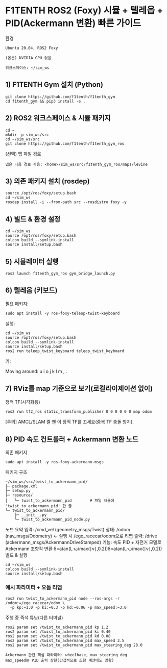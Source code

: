 # F1TENTH ROS2 (Foxy) 시뮬 + 텔레옵 + PID(Ackermann 변환) 빠른 가이드
환경

    Ubuntu 20.04, ROS2 Foxy

    (옵션) NVIDIA GPU 없음

    워크스페이스: ~/sim_ws

## 1) F1TENTH Gym 설치 (Python)
```
git clone https://github.com/f1tenth/f1tenth_gym
cd f1tenth_gym && pip3 install -e .
```
## 2) ROS2 워크스페이스 & 시뮬 패키지
```
cd ~
mkdir -p sim_ws/src
cd ~/sim_ws/src
git clone https://github.com/f1tenth/f1tenth_gym_ros
```
(선택) 맵 파일 경로

    맵은 다음 경로 사용: <home>/sim_ws/src/f1tenth_gym_ros/maps/levine

## 3) 의존 패키지 설치 (rosdep)
```
source /opt/ros/foxy/setup.bash
cd ~/sim_ws
rosdep install -i --from-path src --rosdistro foxy -y
```
## 4) 빌드 & 환경 설정
```
cd ~/sim_ws
source /opt/ros/foxy/setup.bash
colcon build --symlink-install
source install/setup.bash
```
## 5) 시뮬레이터 실행
```
ros2 launch f1tenth_gym_ros gym_bridge_launch.py
```
## 6) 텔레옵 (키보드)

필요 패키지:
```
sudo apt install -y ros-foxy-teleop-twist-keyboard
```
실행:
```
cd ~/sim_ws
source /opt/ros/foxy/setup.bash
colcon build --symlink-install
source install/setup.bash
ros2 run teleop_twist_keyboard teleop_twist_keyboard
```
키:

Moving around:
   u    i    o
   j    k    l
   m    ,    .

## 7) RViz를 map 기준으로 보기(로컬라이제이션 없이)

정적 TF(시각화용)
```
ros2 run tf2_ros static_transform_publisher 0 0 0 0 0 0 map odom
```
 [주의] AMCL/SLAM 켤 땐 이 정적 TF를 끄세요(중복 TF 충돌 방지).

## 8) PID 속도 컨트롤러 + Ackermann 변환 노드
의존 패키지
```
sudo apt install -y ros-foxy-ackermann-msgs
```
패키지 구조
```
~/sim_ws/src/twist_to_ackermann_pid/
├─ package.xml
├─ setup.py
├─ resource/
│   └─ twist_to_ackermann_pid        # 파일 내용에 'twist_to_ackermann_pid' 한 줄
└─ twist_to_ackermann_pid/
    ├─ __init__.py
    └─ twist_to_ackermann_pid_node.py
```
노드 요약
    입력: /cmd_vel (geometry_msgs/Twist)
    상태: /odom (nav_msgs/Odometry) ← 실행 시 /ego_racecar/odom으로 리맵
    출력: /drive (ackermann_msgs/AckermannDriveStamped)
    기능: 속도 PID + 자전거 모델로 Ackermann 조향각 변환
    δ=atan(L⋅ω/max⁡(∣v∣,0.2))δ=atan(L⋅ω/max(∣v∣,0.2))
빌드 & 실행
```
cd ~/sim_ws
colcon build --symlink-install
source install/setup.bash
```
### 예시 파라미터 + 오돔 리맵
```
ros2 run twist_to_ackermann_pid node --ros-args -r /odom:=/ego_racecar/odom \
  -p kp:=1.0 -p ki:=0.3 -p kd:=0.06 -p max_speed:=3.0
```
주행 중 즉석 튜닝(다른 터미널)
```
ros2 param set /twist_to_ackermann_pid kp 1.2
ros2 param set /twist_to_ackermann_pid ki 0.40
ros2 param set /twist_to_ackermann_pid kd 0.08
ros2 param set /twist_to_ackermann_pid max_speed 3.5
ros2 param set /twist_to_ackermann_pid max_steering_deg 28.0
```
    Ackermann 관련 핵심 파라미터: wheelbase, max_steering_deg
    max_speed는 PID 출력 상한(간접적으로 조향 계산에도 영향)
